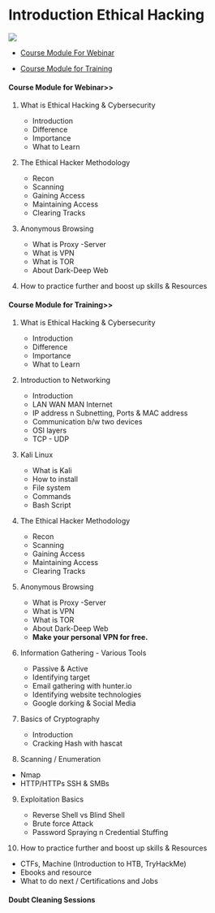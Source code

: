 # Introduction Ethical Hacking 

![](https://raw.githubusercontent.com/0x48iffy/ethicalhackingcourse/master/Untitled%20design.gif)

- [Course Module For Webinar](https://github.com/0x48iffy/ethicalhackingcourse#course-module-for-webinar)

- [Course Module for Training](https://github.com/0x48iffy/ethicalhackingcourse#course-module-for-training)



#### Course Module for Webinar>>


1. What is Ethical Hacking & Cybersecurity
   - Introduction
   - Difference
   - Importance
   - What to Learn


4. The Ethical Hacker Methodology
   - Recon
   - Scanning
   - Gaining Access
   - Maintaining Access
   - Clearing Tracks
 


5. Anonymous Browsing
   - What is Proxy -Server
   - What is VPN
   - What is TOR
   - About Dark-Deep Web

10. How to practice further and boost up skills & Resources

#### Course Module for Training>>

1. What is Ethical Hacking & Cybersecurity
   - Introduction
   - Difference
   - Importance
   - What to Learn

2. Introduction to Networking 
   - Introduction
   - LAN WAN MAN Internet 
   - IP address n Subnetting, Ports & MAC address
   - Communication b/w two devices
   - OSI layers
   - TCP - UDP 

3. Kali Linux 
   - What is Kali 
   - How to install
   - File system
   - Commands
   - Bash Script

4. The Ethical Hacker Methodology
   - Recon
   - Scanning
   - Gaining Access
   - Maintaining Access
   - Clearing Tracks

5. Anonymous Browsing
   - What is Proxy -Server
   - What is VPN
   - What is TOR
   - About Dark-Deep Web
   - **Make your personal VPN for free.**

6. Information Gathering - Various Tools
   - Passive & Active
   - Identifying target
   - Email gathering with hunter.io
   - Identifying website technologies
   - Google dorking & Social Media

7. Basics of Cryptography
   - Introduction
   - Cracking Hash with hascat
   
8. Scanning / Enumeration
  - Nmap
  - HTTP/HTTPs SSH & SMBs
  
9. Exploitation Basics
   - Reverse Shell vs Blind Shell
   - Brute force Attack 
   - Password Spraying n Credential Stuffing

10. How to practice further and boost up skills & Resources
   - CTFs, Machine (Introduction to HTB, TryHackMe) 
   - Ebooks and resource 
   - What to do next / Certifications and Jobs


#### Doubt Cleaning Sessions 
